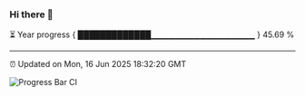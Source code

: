 ### Hi there 👋

⏳ Year progress { █████████████▁▁▁▁▁▁▁▁▁▁▁▁▁▁▁▁▁ } 45.69 %

---

⏰ Updated on Mon, 16 Jun 2025 18:32:20 GMT

![Progress Bar CI](https://github.com/liununu/liununu/workflows/Progress%20Bar%20CI/badge.svg)
